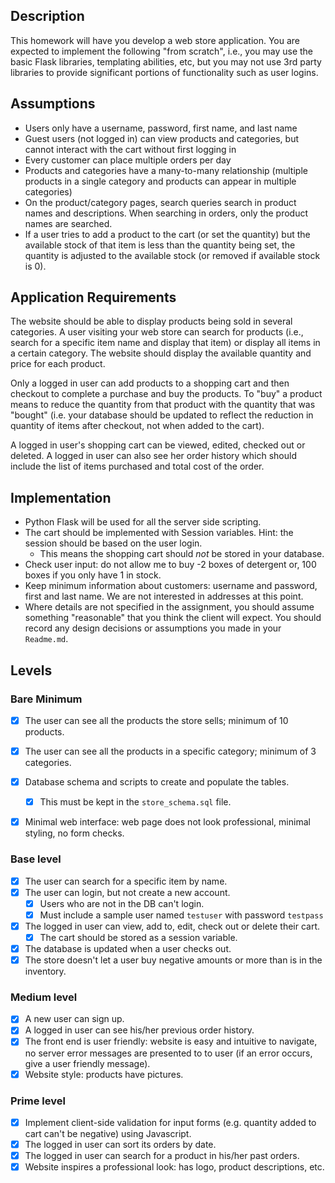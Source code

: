 ## Description
This homework will have you develop a web store application. You are expected to implement the following "from scratch", i.e., you may use the basic Flask libraries, templating abilities, etc, but you may not use 3rd party libraries to provide significant portions of functionality such as user logins.

## Assumptions
- Users only have a username, password, first name, and last name
- Guest users (not logged in) can view products and categories, but cannot interact with the cart without first logging in
- Every customer can place multiple orders per day
- Products and categories have a many-to-many relationship (multiple products in a single category and products can appear in multiple categories)
- On the product/category pages, search queries search in product names and descriptions. When searching in orders, only the product names are searched.
- If a user tries to add a product to the cart (or set the quantity) but the available stock of that item is less than the quantity being set, the quantity is adjusted to the available stock (or removed if available stock is 0).


## Application Requirements
The website should be able to display products being sold in several categories. A user visiting your web store can search for products (i.e., search for a specific item name and display that item) or display all items in a certain category. The website should display the available quantity and price for each product.

Only a logged in user can add products to a shopping cart and then checkout to complete a purchase and buy the products. To "buy" a product means to reduce the quantity from that product with the quantity that was "bought" (i.e. your database should be updated to reflect the reduction in quantity of items after checkout, not when added to the cart). 

A logged in user's shopping cart can be viewed, edited, checked out or deleted. A logged in user can also see her order history which should include the list of items purchased and total cost of the order.

## Implementation
- Python Flask will be used for all the server side scripting.
- The cart should be implemented with Session variables. Hint: the session should be based on the user login.
  - This means the shopping cart should *not* be stored in your database.
- Check user input: do not allow me to buy -2 boxes of detergent or, 100 boxes if you only have 1 in stock.
- Keep minimum information about customers: username and password, first and last name. We are not interested in addresses at this point.
- Where details are not specified in the assignment, you should assume something "reasonable" that you think the client will expect. You should record any design decisions or assumptions you made in your `Readme.md`.


## Levels

### Bare Minimum
- [x] The user can see all the products the store sells; minimum of 10 products.
- [x] The user can see all the products in a specific category; minimum of 3 categories.
- [x] Database schema and scripts to create and populate the tables.
  - [x] This must be kept in the `store_schema.sql` file.
- [x] Minimal web interface: web page does not look professional, minimal styling, no form checks.


### Base level
- [x] The user can search for a specific item by name.
- [x] The user can login, but not create a new account.
  - [x] Users who are not in the DB can't login.
  - [x] Must include a sample user named `testuser` with password `testpass`
- [x] The logged in user can view, add to, edit, check out or delete their cart.
  - [x] The cart should be stored as a session variable.
- [x] The database is updated when a user checks out.
- [x] The store doesn't let a user buy negative amounts or more than is in the inventory.

### Medium level
- [x] A new user can sign up.
- [x] A logged in user can see his/her previous order history.
- [x] The front end is user friendly: website is easy and intuitive to navigate, no server error messages are presented to to user (if an error occurs, give a user friendly message).
- [x] Website style: products have pictures.

### Prime level
- [x] Implement client-side validation for input forms (e.g. quantity added to cart can't be negative) using Javascript.
- [x] The logged in user can sort its orders by date.
- [x] The logged in user can search for a product in his/her past orders.
- [x] Website inspires a professional look: has logo, product descriptions, etc.
